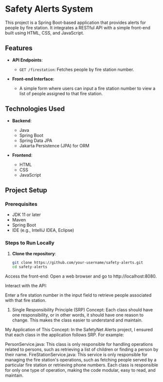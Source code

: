 # Safety Alerts System

This project is a Spring Boot-based application that provides alerts for people by fire station. It integrates a RESTful API with a simple front-end built using HTML, CSS, and JavaScript.

## Features

- **API Endpoints**: 
    - `GET /firestation`: Fetches people by fire station number.
  
- **Front-end Interface**:
    - A simple form where users can input a fire station number to view a list of people assigned to that fire station.

## Technologies Used

- **Backend**: 
    - Java
    - Spring Boot
    - Spring Data JPA
    - Jakarta Persistence (JPA) for ORM
    
- **Frontend**:
    - HTML
    - CSS
    - JavaScript

## Project Setup

### Prerequisites

- JDK 11 or later
- Maven
- Spring Boot
- IDE (e.g., IntelliJ IDEA, Eclipse)

### Steps to Run Locally

1. **Clone the repository**:
   ```bash
   git clone https://github.com/your-username/safety-alerts.git
   cd safety-alerts

Access the front-end: Open a web browser and go to http://localhost:8080.

Interact with the API:

Enter a fire station number in the input field to retrieve people associated with that fire station.



1. Single Responsibility Principle (SRP)
Concept: Each class should have one responsibility, or in other words, it should have one reason to change. This makes the class easier to understand and maintain.

My Application of This Concept:
In the SafetyNet Alerts project, I ensured that each class in the application follows SRP. For example:

PersonService.java: This class is only responsible for handling operations related to persons, such as retrieving a list of children or finding a person by their name.
FireStationService.java: This service is only responsible for managing the fire station's operations, such as fetching people served by a particular fire station or retrieving phone numbers.
Each class is responsible for only one type of operation, making the code modular, easy to read, and maintain.

